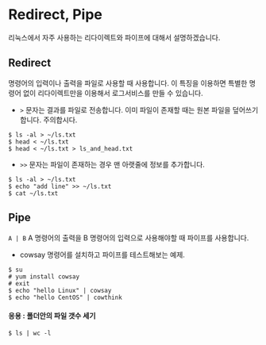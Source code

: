 # Redirect, Pipe
리눅스에서 자주 사용하는 리다이렉트와 파이프에 대해서 설명하겠습니다.

## Redirect
명령어의 입력이나 출력을 파일로 사용할 때 사용합니다.
이 특징을 이용하면 특별한 명령어 없이 리다이렉트만을 이용해서 로그서비스를 만들 수 있습니다.

- `>` 문자는 결과를 파일로 전송합니다. 이미 파일이 존재할 때는 원본 파일을 덮어쓰기 합니다. 주의합시다.
```
$ ls -al > ~/ls.txt
$ head < ~/ls.txt
$ head < ~/ls.txt > ls_and_head.txt
```

- `>>` 문자는 파일이 존재하는 경우 맨 아랫줄에 정보를 추가합니다.
```
$ ls -al > ~/ls.txt
$ echo "add line" >> ~/ls.txt
$ cat ~/ls.txt
```

## Pipe
`A | B` A 명령어의 출력을 B 명령어의 입력으로 사용해야할 때 파이프를 사용합니다.

- cowsay 명령어를 설치하고 파이프를 테스트해보는 예제.
```
$ su
# yum install cowsay
# exit
$ echo "hello Linux" | cowsay
$ echo "hello CentOS" | cowthink
```

#### 응용 : 폴더안의 파일 갯수 세기
```
$ ls | wc -l
```
